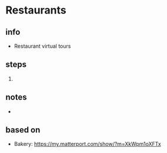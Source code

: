 # Restaurants  

## info  
* Restaurant virtual tours

## steps  
1. 

## notes  
*  

## based on  
*  Bakery: https://my.matterport.com/show/?m=XkWpm1oXFTx

